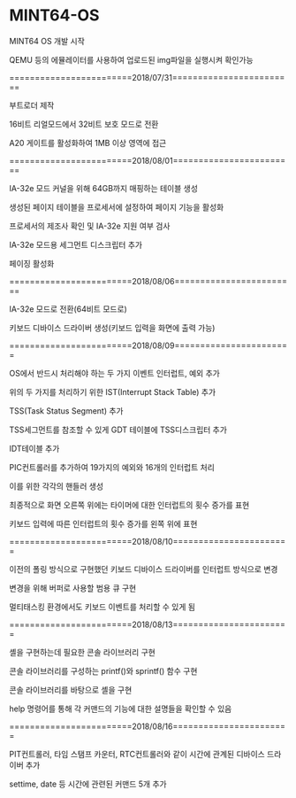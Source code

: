 # MINT64-OS

MINT64 OS 개발 시작

QEMU 등의 에뮬레이터를 사용하여 업로드된 img파일을 실행시켜 확인가능

========================2018/07/31========================

부트로더 제작

16비트 리얼모드에서 32비트 보호 모드로 전환

A20 게이트를 활성화하여 1MB 이상 영역에 접근


========================2018/08/01========================

IA-32e 모드 커널을 위해 64GB까지 매핑하는 테이블 생성

생성된 페이지 테이블을 프로세서에 설정하여 페이지 기능을 활성화

프로세서의 제조사 확인 및 IA-32e 지원 여부 검사

IA-32e 모드용 세그먼트 디스크립터 추가

페이징 활성화


========================2018/08/06========================

IA-32e 모드로 전환(64비트 모드로)

키보드 디바이스 드라이버 생성(키보드 입력을 화면에 출력 가능)


========================2018/08/09=======================

OS에서 반드시 처리해야 하는 두 가지 이벤트 인터럽트, 예외 추가

위의 두 가지를 처리하기 위한 IST(Interrupt Stack Table) 추가

TSS(Task Status Segment) 추가

TSS세그먼트를 참조할 수 있게 GDT 테이블에 TSS디스크립터 추가

IDT테이블 추가

PIC컨트롤러를 추가하여 19가지의 예외와 16개의 인터럽트 처리

이를 위한 각각의 핸들러 생성

최종적으로 화면 오른쪽 위에는 타이머에 대한 인터럽트의 횟수 증가를 표현

키보드 입력에 따른 인터럽트의 횟수 증가를 왼쪽 위에 표현


========================2018/08/10=======================

이전의 폴링 방식으로 구현했던 키보드 디바이스 드라이버를 인터럽트 방식으로 변경

변경을 위해 버퍼로 사용할 범용 큐 구현

멀티태스킹 환경에서도 키보드 이벤트를 처리할 수 있게 됨


========================2018/08/13=======================

셸을 구현하는데 필요한 콘솔 라이브러리 구현

콘솔 라이브러리를 구성하는 printf()와 sprintf() 함수 구현

콘솔 라이브러리를 바탕으로 셸을 구현

help 명령어를 통해 각 커맨드의 기능에 대한 설명들을 확인할 수 있음


========================2018/08/16=======================

PIT컨트롤러, 타임 스탬프 카운터, RTC컨트롤러와 같이 시간에 관계된 디바이스 드라이버 추가

settime, date 등 시간에 관련된 커맨드 5개 추가

